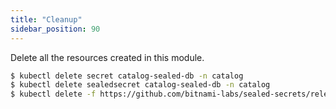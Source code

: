 ```yaml
---
title: "Cleanup"
sidebar_position: 90
---
```


Delete all the resources created in this module.

```bash
$ kubectl delete secret catalog-sealed-db -n catalog
$ kubectl delete sealedsecret catalog-sealed-db -n catalog
$ kubectl delete -f https://github.com/bitnami-labs/sealed-secrets/releases/download/v0.18.0/controller.yaml
```